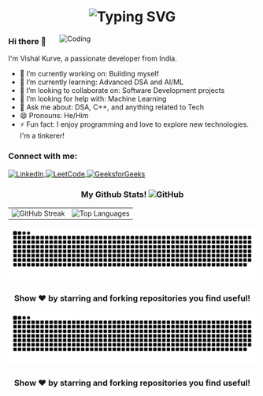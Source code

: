 <h1 align="center">
  <img src="https://readme-typing-svg.herokuapp.com?color=%2336BCF7&lines=Hey..👋,+I'm+Vishal+Kurve;A+developer+from+India&center=true&width=500&height=50&vCenter=true&size=30&pause=1500&duration=3000&repeat=true" alt="Typing SVG">
</h1>

<img align="right" alt="Coding" width="400" src="https://mir-s3-cdn-cf.behance.net/project_modules/hd/06f21a161921919.63cd7887d0a70.gif">

### Hi there 👋

I'm Vishal Kurve, a passionate developer from India.

- 🔭 I’m currently working on: Building myself
- 🌱 I’m currently learning: Advanced DSA and AI/ML
- 👯 I’m looking to collaborate on: Software Development projects
- 🤔 I’m looking for help with: Machine Learning
- 💬 Ask me about: DSA, C++, and anything related to Tech
- 😄 Pronouns: He/Him
- ⚡ Fun fact: I enjoy programming and love to explore new technologies. I'm a tinkerer!

<h3 align="left">Connect with me:</h3>
<p align="left">
  <a href="https://www.linkedin.com/in/vishal-kurve-8620871b8/" target="blank">
    <img align="center" src="https://raw.githubusercontent.com/rahuldkjain/github-profile-readme-generator/master/src/images/icons/Social/linked-in-alt.svg" alt="LinkedIn" height="30" width="40" />
  </a>
  <a href="https://leetcode.com/u/vishalkurve/" target="blank">
    <img align="center" src="https://raw.githubusercontent.com/rahuldkjain/github-profile-readme-generator/master/src/images/icons/Social/leet-code.svg" alt="LeetCode" height="30" width="40" />
  </a>
  <a href="https://www.geeksforgeeks.org/user/vishalkurve/" target="blank">
    <img align="center" src="https://raw.githubusercontent.com/rahuldkjain/github-profile-readme-generator/master/src/images/icons/Social/geeks-for-geeks.svg" alt="GeeksforGeeks" height="30" width="40" />
  </a>
</p>
<h3 align="center">My Github Stats! <img src="https://raw.githubusercontent.com/rahuldkjain/github-profile-readme-generator/master/src/images/icons/Social/github.svg" alt="GitHub" height="30" width="40" /></h3>

<table align="center">
  <tr>
    <td>
      <img src="https://github-readme-streak-stats.herokuapp.com/?user=vish2002&theme=tokyonight&hide_border=true" alt="GitHub Streak" width="390" height="200"/>
    </td>
    <td>
      <img src="https://github-readme-stats.vercel.app/api/top-langs/?username=vish2002&theme=tokyonight&layout=compact&hide_border=true" alt="Top Languages" width="390" height="200"/>
    </td>
  </tr>
</table>

<p align="center">
  <img src="https://github.com/vish2002/Python-Game/blob/main/github-user-contribution.svg" alt="My SVG Image">
</p>

<h3 align="center">Show ❤️ by starring and forking repositories you find useful!</h3>

<p align="center">
  <img src="https://github.com/vish2002/Python-Game/blob/main/github-user-contribution.svg" alt="My SVG Image">
</p>

<h3 align="center">Show ❤️ by starring and forking repositories you find useful!</h3>
